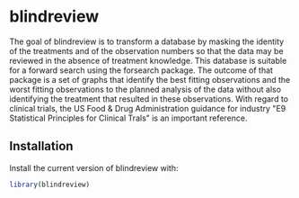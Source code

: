 
# blindreview

The goal of blindreview is to transform a database by masking the
    identity of the treatments and of the observation numbers so that the data
    may be reviewed in the absence of treatment knowledge. This database
    is suitable for a forward search using the forsearch package. The outcome of
    that package is a set of graphs that identify the best fitting observations 
    and the worst fitting observations to the planned analysis of the data 
    without also identifying the treatment that resulted in these observations.
    With regard to clinical trials, the US Food & Drug Administration guidance
    for industry "E9 Statistical Principles for Clinical Trals" is an important
    reference.
    
## Installation

Install the current version of blindreview with:
``` r
library(blindreview)
```
